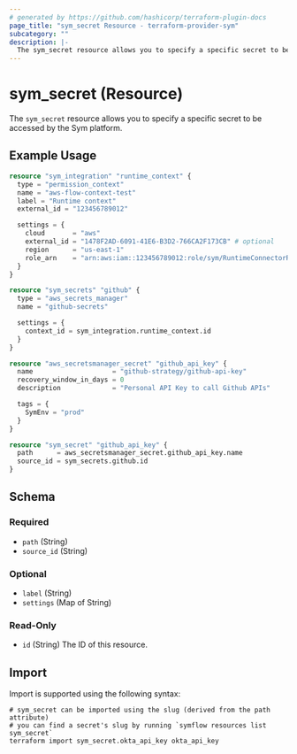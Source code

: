 ```yaml
---
# generated by https://github.com/hashicorp/terraform-plugin-docs
page_title: "sym_secret Resource - terraform-provider-sym"
subcategory: ""
description: |-
  The sym_secret resource allows you to specify a specific secret to be accessed by the Sym platform.
---
```


# sym_secret (Resource)

The `sym_secret` resource allows you to specify a specific secret to be accessed by the Sym platform.

## Example Usage

```terraform
resource "sym_integration" "runtime_context" {
  type = "permission_context"
  name = "aws-flow-context-test"
  label = "Runtime context"
  external_id = "123456789012"

  settings = {
    cloud       = "aws"
    external_id = "1478F2AD-6091-41E6-B3D2-766CA2F173CB" # optional
    region      = "us-east-1"
    role_arn    = "arn:aws:iam::123456789012:role/sym/RuntimeConnectorRole"
  }
}

resource "sym_secrets" "github" {
  type = "aws_secrets_manager"
  name = "github-secrets"

  settings = {
    context_id = sym_integration.runtime_context.id
  }
}

resource "aws_secretsmanager_secret" "github_api_key" {
  name                    = "github-strategy/github-api-key"
  recovery_window_in_days = 0
  description             = "Personal API Key to call Github APIs"

  tags = {
    SymEnv = "prod"
  }
}

resource "sym_secret" "github_api_key" {
  path      = aws_secretsmanager_secret.github_api_key.name
  source_id = sym_secrets.github.id
}
```

<!-- schema generated by tfplugindocs -->
## Schema

### Required

- `path` (String)
- `source_id` (String)

### Optional

- `label` (String)
- `settings` (Map of String)

### Read-Only

- `id` (String) The ID of this resource.

## Import

Import is supported using the following syntax:

```shell
# sym_secret can be imported using the slug (derived from the path attribute)
# you can find a secret's slug by running `symflow resources list sym_secret`
terraform import sym_secret.okta_api_key okta_api_key
```
